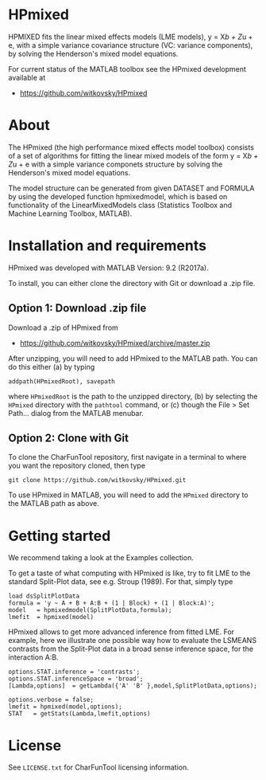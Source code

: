 # HPmixed
HPMIXED fits the linear mixed effects models (LME models), y = X*b + Z*u + e, with a simple variance covariance structure (VC: variance components), by solving the Henderson's mixed model equations. 

For current status of the MATLAB toolbox see the HPmixed development available at

- https://github.com/witkovsky/HPmixed

About
=====

The HPmixed (the high performance mixed effects model toolbox) consists of a set of algorithms for fitting the linear mixed models of the form  y = X*b + Z*u + e with a simple variance componets structure by solving the Henderson's mixed model equations. 
                                                                              
The model structure can be generated from given DATASET and FORMULA by using the developed function hpmixedmodel, which is based on functionality of the LinearMixedModels class (Statistics Toolbox and Machine Learning Toolbox, MATLAB).

Installation and requirements
=============================

HPmixed was developed with MATLAB Version: 9.2 (R2017a).

To install, you can either clone the directory with Git or download a .zip file. 

## Option 1: Download .zip file

Download a .zip of HPmixed from

- https://github.com/witkovsky/HPmixed/archive/master.zip

After unzipping, you will need to add HPmixed to the MATLAB path. You can do this either (a) by typing
```
addpath(HPmixedRoot), savepath
```
where `HPmixedRoot` is the path to the unzipped directory, (b) by selecting the `HPmixed` directory with the `pathtool` command, or (c) though the File > Set Path... dialog from the MATLAB menubar.

## Option 2: Clone with Git

To clone the CharFunTool repository, first navigate in a terminal to where you want the repository cloned, then type
```
git clone https://github.com/witkovsky/HPmixed.git
```
To use HPmixed in MATLAB, you will need to add the `HPmixed` directory to the MATLAB path as above.


Getting started
===============

We recommend taking a look at the Examples collection. 

To get a taste of what computing with HPmixed is like, try to fit LME to the standard Split-Plot data, see e.g. Stroup (1989). For that, simply type
```
load dsSplitPlotData
formula = 'y ~ A + B + A:B + (1 | Block) + (1 | Block:A)';
model   = hpmixedmodel(SplitPlotData,formula);
lmefit  = hpmixed(model) 
```

HPmixed allows to get more advanced inference from fitted LME. For example, here we illustrate one possible way how to evaluate the LSMEANS contrasts from the Split-Plot data in a broad sense inference space, for the interaction A:B.
```
options.STAT.inference = 'contrasts';
options.STAT.inferenceSpace = 'broad';
[Lambda,options]  = getLambda({'A' 'B' },model,SplitPlotData,options);

options.verbose = false;
lmefit = hpmixed(model,options);
STAT   = getStats(Lambda,lmefit,options)
```

License
=======

See `LICENSE.txt` for CharFunTool licensing information.